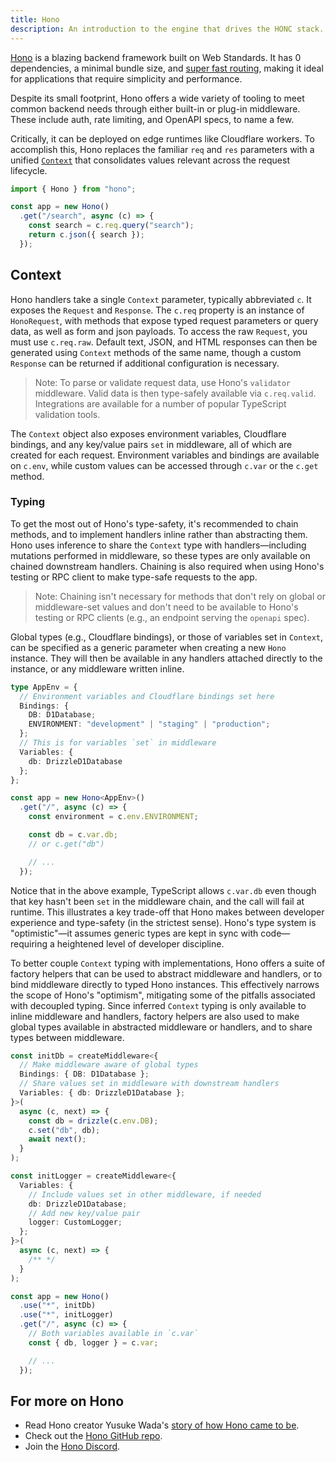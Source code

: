 ```yaml
---
title: Hono
description: An introduction to the engine that drives the HONC stack.
---
```


[Hono](https://hono.dev/docs/) is a blazing backend framework built on Web Standards. It has 0 dependencies, a minimal bundle size, and [super fast routing](https://hono.dev/docs/concepts/benchmarks), making it ideal for applications that require simplicity and performance.

Despite its small footprint, Hono offers a wide variety of tooling to meet common backend needs through either built-in or plug-in middleware. These include auth, rate limiting, and OpenAPI specs, to name a few.

Critically, it can be deployed on edge runtimes like Cloudflare workers. To accomplish this, Hono replaces the familiar `req` and `res` parameters with a unified [`Context`](https://hono.dev/docs/api/context) that consolidates values relevant across the request lifecycle.

```typescript
import { Hono } from "hono";

const app = new Hono()
  .get("/search", async (c) => {
    const search = c.req.query("search");
    return c.json({ search });
  });
```

## Context

Hono handlers take a single `Context` parameter, typically abbreviated `c`. It exposes the `Request` and `Response`. The `c.req` property is an instance of `HonoRequest`, with methods that expose typed request parameters or query data, as well as form and json payloads. To access the raw `Request`, you must use `c.req.raw`. Default text, JSON, and HTML responses can then be generated using `Context` methods of the same name, though a custom `Response` can be returned if additional configuration is necessary.

> Note: To parse or validate request data, use Hono's `validator` middleware. Valid data is then type-safely available via `c.req.valid`. Integrations are available for a number of popular TypeScript validation tools.

The `Context` object also exposes environment variables, Cloudflare bindings, and any key/value pairs `set` in middleware, all of which are created for each request. Environment variables and bindings are available on `c.env`, while custom values can be accessed through `c.var` or the `c.get` method.

### Typing

To get the most out of Hono's type-safety, it's recommended to chain methods, and to implement handlers inline rather than abstracting them. Hono uses inference to share the `Context` type with handlers—including mutations performed in middleware, so these types are only available on chained downstream handlers. Chaining is also required when using Hono's testing or RPC client to make type-safe requests to the app.

> Note: Chaining isn't necessary for methods that don't rely on global or middleware-set values and don't need to be available to Hono's testing or RPC clients (e.g., an endpoint serving the `openapi` spec).

Global types (e.g., Cloudflare bindings), or those of variables set in `Context`, can be specified as a generic parameter when creating a new `Hono` instance. They will then be available in any handlers attached directly to the instance, or any middleware written inline.

```typescript
type AppEnv = {
  // Environment variables and Cloudflare bindings set here
  Bindings: { 
    DB: D1Database;
    ENVIRONMENT: "development" | "staging" | "production";
  };
  // This is for variables `set` in middleware
  Variables: { 
    db: DrizzleD1Database 
  };
};

const app = new Hono<AppEnv>()
  .get("/", async (c) => {
    const environment = c.env.ENVIRONMENT;

    const db = c.var.db;
    // or c.get("db")

    // ...
  });
```

Notice that in the above example, TypeScript allows `c.var.db` even though that key hasn't been `set` in the middleware chain, and the call will fail at runtime. This illustrates a key trade-off that Hono makes between developer experience and type-safety (in the strictest sense). Hono's type system is "optimistic"—it assumes generic types are kept in sync with code—requiring a heightened level of developer discipline.

To better couple `Context` typing with implementations, Hono offers a suite of factory helpers that can be used to abstract middleware and handlers, or to bind middleware directly to typed Hono instances. This effectively narrows the scope of Hono's "optimism", mitigating some of the pitfalls associated with decoupled typing. Since inferred `Context` typing is only available to inline middleware and handlers, factory helpers are also used to make global types available in abstracted middleware or handlers, and to share types between middleware.

```typescript
const initDb = createMiddleware<{
  // Make middleware aware of global types
  Bindings: { DB: D1Database };
  // Share values set in middleware with downstream handlers
  Variables: { db: DrizzleD1Database };
}>(
  async (c, next) => {
    const db = drizzle(c.env.DB);
    c.set("db", db);
    await next();
  }
);

const initLogger = createMiddleware<{
  Variables: {
    // Include values set in other middleware, if needed
    db: DrizzleD1Database;
    // Add new key/value pair
    logger: CustomLogger;
  };
}>(
  async (c, next) => {
    /** */
  }
);

const app = new Hono()
  .use("*", initDb)
  .use("*", initLogger)
  .get("/", async (c) => {
    // Both variables available in `c.var`
    const { db, logger } = c.var;

    // ...
  });
```

## For more on Hono

- Read Hono creator Yusuke Wada's [story of how Hono came to be](https://blog.cloudflare.com/the-story-of-web-framework-hono-from-the-creator-of-hono/).
- Check out the [Hono GitHub repo](https://github.com/honojs).
- Join the [Hono Discord](https://discord.gg/KMh2eNSdxV).
